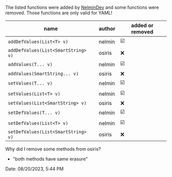 The listed functions were added by [NelminDev](https://github.com/NelminDev) and some functions were removed.
Those functions are only valid for YAML!

| name                                | author | added or removed |
|-------------------------------------|--------|----------------|
| `addDefValues(List<T> v)`           | nelmin |☑️|
| `addDefValues(List<SmartString> v)` | osiris |❌|
| `addValues(T... v)`                 | nelmin |☑️|
| `addValues(SmartString... v)`       | osiris |❌| 
| `setValues(T... v)`                 | nelmin |☑️|
| `setValues(List<T> v)`       | nelmin |☑️|
| `setValues(List<SmartString> v)`                 | osiris |❌|
| `setDefValues(T... v)`              | nelmin |☑️|
| `setDefValues(List<T> v)`    | nelmin |☑️|
| `setDefValues(List<SmartString> v)`              | osiris |❌|

Why did I remove some methods from osiris?
- "both methods have same erasure"

Date: 08/20/2023, 5:44 PM